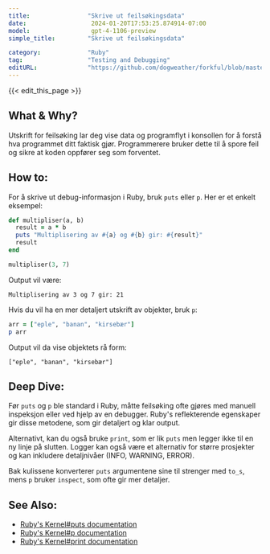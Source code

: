 ```yaml
---
title:                "Skrive ut feilsøkingsdata"
date:                  2024-01-20T17:53:25.874914-07:00
model:                 gpt-4-1106-preview
simple_title:         "Skrive ut feilsøkingsdata"

category:             "Ruby"
tag:                  "Testing and Debugging"
editURL:              "https://github.com/dogweather/forkful/blob/master/content/no/ruby/printing-debug-output.md"
---
```


{{< edit_this_page >}}

## What & Why?
Utskrift for feilsøking lar deg vise data og programflyt i konsollen for å forstå hva programmet ditt faktisk gjør. Programmerere bruker dette til å spore feil og sikre at koden oppfører seg som forventet.

## How to:
For å skrive ut debug-informasjon i Ruby, bruk `puts` eller `p`. Her er et enkelt eksempel:

```Ruby
def multipliser(a, b)
  result = a * b
  puts "Multiplisering av #{a} og #{b} gir: #{result}"
  result
end

multipliser(3, 7)
```

Output vil være:
```
Multiplisering av 3 og 7 gir: 21
```

Hvis du vil ha en mer detaljert utskrift av objekter, bruk `p`:

```Ruby
arr = ["eple", "banan", "kirsebær"]
p arr
```

Output vil da vise objektets rå form:
```
["eple", "banan", "kirsebær"]
```

## Deep Dive:
Før `puts` og `p` ble standard i Ruby, måtte feilsøking ofte gjøres med manuell inspeksjon eller ved hjelp av en debugger. Ruby's reflekterende egenskaper gir disse metodene, som gir detaljert og klar output.

Alternativt, kan du også bruke `print`, som er lik `puts` men legger ikke til en ny linje på slutten. Logger kan også være et alternativ for større prosjekter og kan inkludere detaljnivåer (INFO, WARNING, ERROR).

Bak kulissene konverterer `puts` argumentene sine til strenger med `to_s`, mens `p` bruker `inspect`, som ofte gir mer detaljer.

## See Also:
- [Ruby's Kernel#puts documentation](https://ruby-doc.org/core-2.7.0/IO.html#method-i-puts)
- [Ruby's Kernel#p documentation](https://ruby-doc.org/core-2.7.0/Kernel.html#method-i-p)
- [Ruby's Kernel#print documentation](https://ruby-doc.org/core-2.7.0/Kernel.html#method-i-print)
